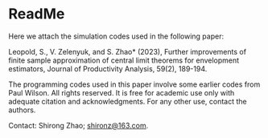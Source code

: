 # ReadMe

Here we attach the simulation codes used in the following paper:

Leopold, S., V. Zelenyuk, and S. Zhao* (2023), Further improvements of finite sample approximation of central limit theorems for envelopment estimators, Journal of Productivity Analysis, 59(2), 189-194.

The programming codes used in this paper involve some earlier codes from Paul Wilson. All rights reserved. It is free for academic use only with adequate citation and acknowledgments. For any other use, contact the authors.

Contact: Shirong Zhao; shironz@163.com.
